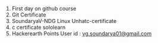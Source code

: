   1. First day on github course
   2. Git Certificate
   3. SoundaryaV-NDG Linux Unhatc-certificate
   4. c certificate sololearn 
   5. Hackerearth Points User id :  vg.soundarya01@gmail.com
  

